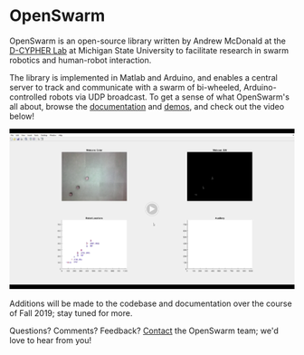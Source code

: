 # OpenSwarm

OpenSwarm is an open-source library written by Andrew McDonald at the [D-CYPHER Lab](https://www.egr.msu.edu/d-cypher/) at Michigan State University to facilitate research in swarm robotics and human-robot interaction.

The library is implemented in Matlab and Arduino, and enables a central server to track and communicate with a swarm of bi-wheeled, Arduino-controlled robots via UDP broadcast. To get a sense of what OpenSwarm's all about, browse the [documentation](Docs/00-Table-of-Contents.md) and [demos](Docs/05-Demos.md), and check out the video below!

[![](Docs/Images/SwarmCircleThumbnail.PNG)](https://drive.google.com/file/d/1sg5UwmmTrKHravdvXssg3EsE5B3mb11p/preview)

Additions will be made to the codebase and documentation over the course of Fall 2019; stay tuned for more.

Questions? Comments? Feedback? [Contact](Docs/A2-Contact.md) the OpenSwarm team; we'd love to hear from you!

